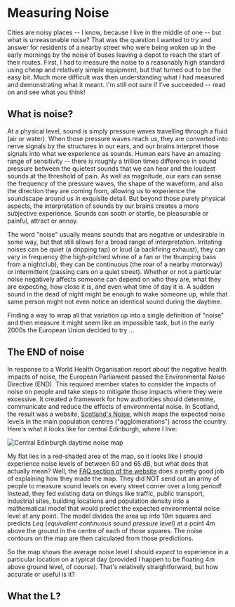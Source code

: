 # Measuring Noise

Cities are noisy places -- I know, because I live in the middle of one -- but what is unreasonable noise? That was the question I wanted to try and answer for residents of a nearby street who were being woken up in the early mornings by the noise of buses leaving a depot to reach the start of their routes. First, I had to measure the noise to a reasonably high standard using cheap and relatively simple equipment, but that turned out to be the easy bit. Much more difficult was then understanding what I had measured and demonstrating what it meant. I'm still not sure if I've succeeded -- read on and see what you think!

## What is noise?

At a physical level, sound is simply pressure waves travelling through a fluid (air or water). When those pressure waves reach us, they are converted into nerve signals by the structures in our ears, and our brains interpret those signals into what we experience as sounds. Human ears have an amazing range of sensitivity -- there is roughly a trillion times difference in sound pressure between the quietest sounds that we can hear and the loudest sounds at the threshold of pain. As well as magnitude, our ears can sense the frequency of the pressure waves, the shape of the waveform, and also the direction they are coming from, allowing us to experience the soundscape around us in exquisite detail. But beyond those purely physical aspects, the interpretation of sounds by our brains creates a more subjective experience. Sounds can sooth or startle, be pleasurable or painful, attract or annoy.

The word "noise" usually means sounds that are negative or undesirable in some way, but that still allows for a broad range of interpretation. Irritating noises can be quiet (a dripping tap) or loud (a backfiring exhaust), they can vary in frequency (the high-pitched whine of a fan or the thumping bass from a nightclub), they can be continuous (the roar of a nearby motorway) or intermittent (passing cars on a quiet street). Whether or not a particular noise negatively affects someone can depend on who they are, what they are expecting, how close it is, and even what time of day it is. A sudden sound in the dead of night might be enough to wake someone up, while that same person might not even notice an identical sound during the daytime.

Finding a way to wrap all that variation up into a single definition of "noise" and then measure it might seem like an impossible task, but in the early 2000s the European Union decided to try ...

## The END of noise

In response to a World Health Organisation report about the negative health impacts of noise, the European Parliament passed the Environmental Noise Directive (END). This required member states to consider the impacts of noise on people and take steps to mitigate those impacts where they were excessive. It created a framework for how authorities should determine, communicate and reduce the effects of environmental noise. In Scotland, the result was a website, [Scotland's Noise](https://noise.environment.gov.scot/index.html), which maps the expected noise levels in the main population centres ("agglomerations") across the country. Here's what it looks like for central Edinburgh, where I live:

![Central Edinburgh daytime noise map](/home/douglas/code/web/scripsi.uk/docs/science/statistics/measuring-noise01.png)

My flat lies in a red-shaded area of the map, so it looks like I should experience noise levels of between 60 and 65 dB, but what does that actually mean? Well, the [FAQ section of the website](https://noise.environment.gov.scot/frequently-asked-questions.html) does a pretty good job of explaining how they made the map. They did NOT send out an army of people to measure sound levels on every street corner over a long period! Instead, they fed existing data on things like traffic, public transport, industrial sites, building locations and population density into a mathematical model that would predict the expected environmental noise level at any point. The model divides the area up into 10m squares and predicts _Leq_ (_equivalent continuous sound pressure level_) at a point 4m above the ground in the centre of each of those squares. The noise contours on the map are then calculated from those predictions.

So the map shows the average noise level I should _expect_ to experience in a particular location on a typical day (provided I happen to be floating 4m above ground level, of course). That's relatively straightforward, but how accurate or useful is it?

## What the L?

